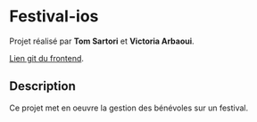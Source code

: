 # Festival-ios

Projet réalisé par **Tom Sartori** et **Victoria Arbaoui**.

[Lien git du frontend](https://github.com/tom-sartori/festival-srv).


## Description

Ce projet met en oeuvre la gestion des bénévoles sur un festival.

